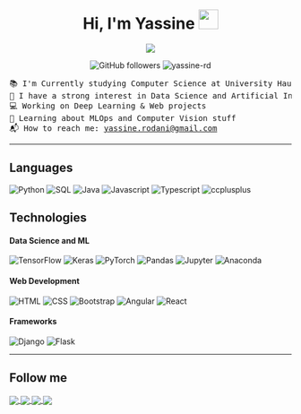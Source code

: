 <h1 align="center">
Hi, I'm Yassine
 <a>
  <img src="https://media.giphy.com/media/hvRJCLFzcasrR4ia7z/giphy.gif" width="35">
 </a>
</h1>

<p align="center">
  <a>
    <img src="https://readme-typing-svg.herokuapp.com?color=%2336BCF7&center=true&vCenter=true&lines=Computer+Engineering+Student;Deep+Learning+Enthusiast;Web+Dev;Clean+Code+Evangelist">
  </a>
</p>

<div align="center">

![GitHub followers](https://img.shields.io/github/followers/yassine-rd?style=social)    <img src="https://komarev.com/ghpvc/?username=yassine-rd&label=Yassine's%20Profile%20Views&color=4aa8de&style=flat" alt="yassine-rd" />
</div>

<pre>
📚 I'm Currently studying Computer Science at University Haute-Alsace in France
🔭 I have a strong interest in Data Science and Artificial Intelligence
💻 Working on Deep Learning & Web projects
🌱 Learning about MLOps and Computer Vision stuff
📬 How to reach me: <a href="mailto:yassine.rodani@gmail.com">yassine.rodani@gmail.com</a>
</pre>
---

## Languages

<p>
    <a target="_blank">
        <img alt="Python" src="https://img.shields.io/badge/Python-%2312100E.svg?logo=python&style=for-the-badge&logoColor=3776AB"/>
    </a>
    <a target="_blank">
        <img alt="SQL" src="https://img.shields.io/badge/SQL-%2312100E.svg?style=for-the-badge&logo=mysql&logoColor=white"/>
    </a>
    <a target="_blank">
        <img alt="Java" src="https://img.shields.io/badge/-Java-%2312100E.svg?logo=Java&logoColor=blue&style=for-the-badge"/>
    </a>
    <a target="_blank">
        <img alt="Javascript" src="https://img.shields.io/badge/Javascript-%2312100E.svg?&logo=Javascript&style=for-the-badge&logoColor=F7DF1E"/>
    </a>
    <a target="_blank">
        <img alt="Typescript" src="https://img.shields.io/badge/Typescript-%2312100E.svg?&logo=Typescript&style=for-the-badge&logoColor=3178C6"/>
    </a>
    <a target="_blank">
        <img alt="ccplusplus" src="https://img.shields.io/badge/C++-%2312100E.svg?&logo=cplusplus&style=for-the-badge&logoColor=00599C"/>
    </a>
</p>

## Technologies

#### Data Science and ML

![TensorFlow](https://img.shields.io/badge/-TensorFlow-%2312100E.svg?&logo=TensorFlow&style=for-the-badge)
![Keras](https://img.shields.io/badge/Keras-%2312100E.svg?style=for-the-badge&logo=Keras&logoColor=red)
![PyTorch](https://img.shields.io/badge/-PyTorch-%2312100E.svg?&logo=PyTorch&style=for-the-badge)
![Pandas](https://img.shields.io/badge/Pandas-%2312100E.svg?style=for-the-badge&logo=pandas&logoColor=white)
![Jupyter](https://img.shields.io/badge/Jupyter-%2312100E.svg?style=for-the-badge&logo=jupyter&logoColor=F37626)
![Anaconda](https://img.shields.io/badge/Anaconda-%2312100E.svg?style=for-the-badge&logo=anaconda&logoColor=44A833)

#### Web Development

![HTML](https://img.shields.io/badge/HTML-%2312100E?style=for-the-badge&logo=HTML5&logoColor=E34F26)
![CSS](https://img.shields.io/badge/CSS-%2312100E?style=for-the-badge&logo=CSS3&logoColor=1572B6)
![Bootstrap](https://img.shields.io/badge/Bootstrap-%2312100E.svg?style=for-the-badge&logo=Bootstrap&logoColor=7952B3)
![Angular](https://img.shields.io/badge/-Angular-%2312100E.svg?&logo=Angular&style=for-the-badge&logoColor=E23237)
![React](https://img.shields.io/badge/-React-%2312100E.svg?&logo=React&style=for-the-badge)

#### Frameworks

![Django](https://img.shields.io/badge/Django-%2312100E?style=for-the-badge&logo=DJango&logoColor=68BC71)
![Flask](https://img.shields.io/badge/Flask-%2312100E?style=for-the-badge&logo=Flask&logoColor=white)

---

## Follow me

<a href="https://www.linkedin.com/in/yassine-rodani/" target="_blank">
    <img align="center" src="https://img.shields.io/badge/linkedin-%2312100E.svg?style=for-the-badge&logo=linkedin&logoColor=0078D2"/>
</a>
<a href="https://twitter.com/yassine_rd_" target="_blank">
    <img align="center" src="https://img.shields.io/badge/-twitter-%2312100E.svg?logo=twitter&logoColor=1DA1F2&style=for-the-badge"/>
</a>
<a href="https://www.youtube.com/channel/UCminaYgqTyGUMeDF8Ew26Bw" target="_blank">
    <img align="center" src="https://img.shields.io/badge/Youtube-%2312100E.svg?style=for-the-badge&logo=Youtube&logoColor=EA4335"/>
</a>
<a href="https://www.kaggle.com/yassinerodani" target="_blank">
    <img align="center" src="https://img.shields.io/badge/-kaggle-%2312100E.svg?logo=kaggle&logoColor=blue&style=for-the-badge&logoColor=20BEFF"/>
</a>
